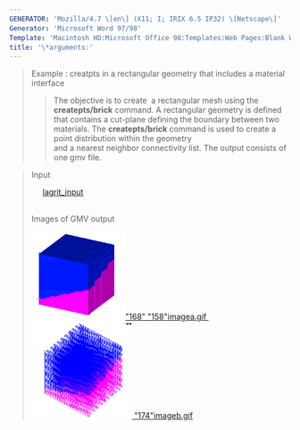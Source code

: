 ```yaml
---
GENERATOR: 'Mozilla/4.7 \[en\] (X11; I; IRIX 6.5 IP32) \[Netscape\]'
Generator: 'Microsoft Word 97/98'
Template: 'Macintosh HD:Microsoft Office 98:Templates:Web Pages:Blank Web Page'
title: '\*arguments:'
---
```


> Example : creatpts in a rectangular geometry that includes a material
> interface
>
> > The objective is to create  a rectangular mesh using the
> > **createpts/brick** command.
> > A rectangular geometry is defined that contains a cut-plane defining
> > the boundary between two\
> > materials. The **createpts/brick** command is used to create a point
> > distribution within the geometry\
> > and a nearest neighbor connectivity list. The output consists of one
> > gmv file.

> Input
>
>      [lagrit\_input](../input_output/lagrit_input4)\
>  
>
> Images of GMV output
>
> [![](image/image4tn.gif)"168"
> "158"](image/image4a.gif)[imagea.gif ](image/image4a.gif)[![](image/image4btn.gif)
> "174"](image/image4b.gif)[imageb.gif](image/image4b.gif)
